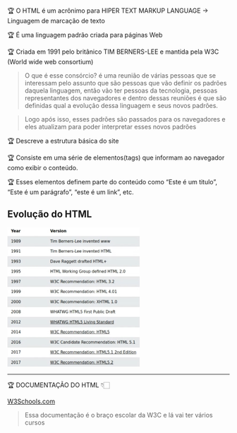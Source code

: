 
🏆 O HTML é um acrônimo para HIPER TEXT MARKUP LANGUAGE → Linguagem de marcação de texto


🏆 É uma linguagem padrão criada para páginas Web




🏆 Criada em 1991 pelo britânico TIM BERNERS-LEE e mantida pela W3C (World wide web consortium)

> O que é esse consórcio? é uma reunião de várias pessoas que se interessam pelo assunto que são pessoas que vão definir os padrões daquela linguagem, então vão ter pessoas da tecnologia, pessoas representantes dos navegadores e dentro dessas reuniões é que são definidas qual a evolução dessa linguagem e seus novos padrões.
> 

> Logo após isso, esses padrões são passados para os navegadores e eles atualizam para poder interpretar esses novos padrões
> 

🏆 Descreve a estrutura básica do site

🏆 Consiste em uma série de elementos(tags) que informam ao navegador como exibir o conteúdo.

🏆 Esses elementos definem parte do conteúdo como “Este é um titulo”, “Este é um parágrafo”, “este é um link”, etc.

## Evolução do HTML

<img src="https://github.com/ViniciusSXavier999/Assets/blob/main/P%C3%B3sGradua%C3%A7%C3%A3o/evolu%C3%A7%C3%A3oHTML.png" width="300"/>

---

🏆 DOCUMENTAÇÃO DO HTML 👇🏻

[W3Schools.com](https://www.w3schools.com/html/default.asp)

> Essa documentação é o braço escolar da W3C e lá vai ter vários cursos
> 
